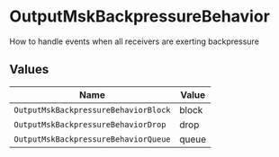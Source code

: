# OutputMskBackpressureBehavior

How to handle events when all receivers are exerting backpressure


## Values

| Name                                 | Value                                |
| ------------------------------------ | ------------------------------------ |
| `OutputMskBackpressureBehaviorBlock` | block                                |
| `OutputMskBackpressureBehaviorDrop`  | drop                                 |
| `OutputMskBackpressureBehaviorQueue` | queue                                |